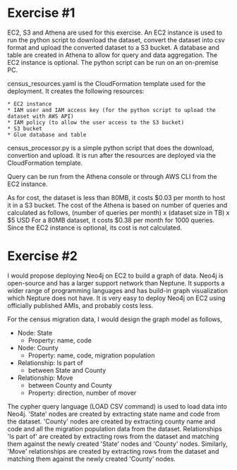 # Exercise #1

EC2, S3 and Athena are used for this exercise. An EC2 instance is used to run the python script to download the dataset, convert the dataset into csv format and upload the converted dataset to a S3 bucket. A database and table are created in Athena to allow for query and data aggregation. The EC2 instance is optional. The python script can be run on an on-premise PC. 

census_resources.yaml is the CloudFormation template used for the deployment. It creates the following resources:

    * EC2 instance
    * IAM user and IAM access key (for the python script to upload the dataset with AWS API)
    * IAM policy (to allow the user access to the S3 bucket)
    * S3 bucket
    * Glue database and table
    
census_processor.py is a simple python script that does the download, convertion and upload. It is run after the resources are deployed via the CloudFormation template. 

Query can be run from the Athena console or through AWS CLI from the EC2 instance.

As for cost, the dataset is less than 80MB, it costs $0.03 per month to host it in a S3 bucket. The cost of the Athena is based on number of queries and calculated as follows,
    (number of queries per month) x (dataset size in TB) x $5 USD
For a 80MB dataset, it costs $0.38 per month for 1000 queries. Since the EC2 instance is optional, its cost is not calculated.

# Exercise #2

I would propose deploying Neo4j on EC2 to build a graph of data. Neo4j is open-source and has a larger support network than Neptune. It supports a wider range of programming languages and has build-in graph visualization which Nepture does not have. It is very easy to deploy Neo4j on EC2 using officially published AMIs, and probably costs less.

For the census migration data, I would design the graph model as follows, 

  * Node: State
    * Property: name, code
  * Node: County
    * Property: name, code, migration population
  * Relationship: Is part of
    * between State and County
  * Relationship: Move
    * between County and County
    * Property: direction, number of mover
    
The cypher query language (LOAD CSV command) is used to load data into Neo4j. 'State' nodes are created by extracting state name and code from the dataset. 'County' nodes are created by extracting county name and code and all the migration population data from the dataset. Relationships 'Is part of' are created by extracting rows from the dataset and matching them against the newly created 'State' nodes and 'County' nodes. Similarly, 'Move' relationships are created by extracting rows from the dataset and matching them against the newly created 'County' nodes.
